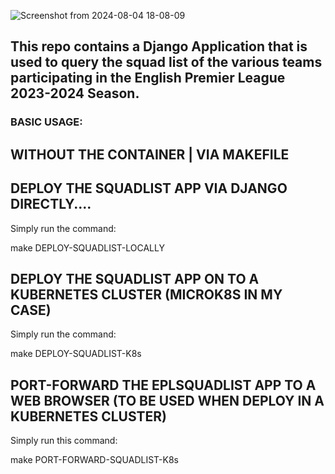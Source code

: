 
![Screenshot from 2024-08-04 18-08-09](https://github.com/user-attachments/assets/c50e5f48-ea0d-4b3f-9064-788f19bc74f2)

## This repo contains a Django Application that is used to query the squad list of the various teams participating in the English Premier League 2023-2024 Season.

### BASIC USAGE:

## WITHOUT THE CONTAINER  | VIA MAKEFILE

## DEPLOY THE SQUADLIST APP VIA DJANGO DIRECTLY....

Simply run the command:

make DEPLOY-SQUADLIST-LOCALLY

## DEPLOY THE SQUADLIST APP ON TO A KUBERNETES CLUSTER (MICROK8S IN MY CASE)

Simply run the command:

make DEPLOY-SQUADLIST-K8s


## PORT-FORWARD THE EPLSQUADLIST APP TO A WEB BROWSER (TO BE USED WHEN DEPLOY IN A KUBERNETES CLUSTER)

Simply run this command:

make PORT-FORWARD-SQUADLIST-K8s

